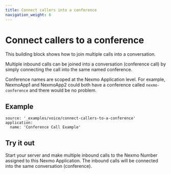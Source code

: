```yaml
---
title: Connect callers into a conference
navigation_weight: 6
---
```


# Connect callers to a conference

This building block shows how to join multiple calls into a conversation.

Multiple inbound calls can be joined into a conversation (conference
call) by simply connecting the call into the same named
conference.

Conference names are scoped at the Nexmo Application
level. For example, NexmoApp1 and NexmoApp2 could both have a
conference called `nexmo-conference` and there would be no problem.

## Example

```building_blocks
source: '_examples/voice/connect-callers-to-a-conference'
application:
  name: 'Conference Call Example'
```

## Try it out

Start your server and make multiple inbound calls to the Nexmo Number
assigned to this Nexmo Application. The inbound calls will be connected
into the same conversation (conference).
